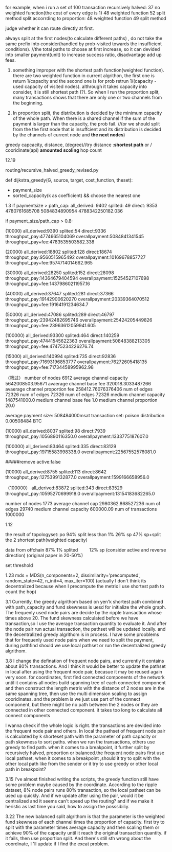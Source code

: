 for example, when i run a set of 100 transaction
recursively halved:
37 no weighted function(the cost of every edge is 1)
48 weighted function
52 split method
split accorrding to proportion:
48 weighted function
49 split method

judge whether it can route directly at first.


always split at the first nodes(to calculate different paths) , do not take the same prefix  into consider(handled by prob-visited towards the insufficient conditions). 
//the total paths to choose at first increase, so it can devided into smaller payment(unit) to increase success ratio, disadvantage add up fees.

1. something improper with the shortest path function(weighted function). there are two weighted function in current algrithon, the first one is return 1/capacity and the second one is for prob retrun 1/(capacity - used capacity of visited nodes). althrough it takes capacity into consider, it is still shortest path (?). So when I run the proportion split, many transactions shows that there are only one or two channels from the beginning.

2. In proportion split, the distribution is decided by the minimum capacity of the whole path. When there is a shared channel if the sum of the payment is larger than the capacity, the prob fail. //(or we should split from the the first node that is insuffcient and its  distribution is decided by the channels of current node and **the next nodes**)


greedy capcacity, distance, (degree)//try
distance :**shortest path** or / cooridinate(api) **amounted scoling** hop count


12.19

routing/recursive_halved_greedy_revised.py

def dijkstra_greedy(G, source, target, cost_function, theset):
+ payment_size 
+ sorted_capacity(k as coefficient) && choose the nearest one

1.3
if paymentsize > path_cap:
all_derived: 9402
splited: 49
direct: 9353
4780761685708
5084834890954
4788342250182.036

if payment_size/path_cap > 0.8:

(10000)
all_derived:9390
splited:54
direct:9336
throughput_pay:4774665104069
overallpayment:5084841341545
throughput_pay+fee:4783535503582.338


(20000)
all_derived:18802
splited:128
direct:18674
throughput_pay:9560515965492
overallpayment:10169678857727
throughput_pay+fee:9574714014662.965

(30000)
all_derived:28250
splited:152
direct:28098
throughput_pay:14364679404594
overallpayment:15254527107698
throughput_pay+fee:14379860211957.16

(40000)
all_derived:37647
splited:281
direct:37366
throughput_pay:19142900620270
overallpayment:20339364070512
throughput_pay+fee:19164191234634.7

(50000)
all_derived:47086
splited:289
direct:46797
throughput_pay:23942482695746
overallpayment:25424205449826
throughput_pay+fee:23963612059941.605

(100000)
all_derived:93300
splited:464
direct:140259
throughput_pay:47441545622363
overallpayment:50848388213305
throughput_pay+fee:47475234226276.74

(15000)
all_derived:140994
splited:735
direct:92836
throughput_pay:71693196853777
overallpayment:76272605418135
throughput_pay+fee:71734458995962.98

（筛过）
number of nodes 6912
average channel capacity 5642008503.95671
avaerage channel base fee 320018.3033487266
avaerage channel proportion fee 258412.76076376406
num of edges 72326
num of edges 72326
num of edges 72326
medium channel capacity 1487541000.0
medium channel base fee 1.0
medium channel proportion 20.0

average payment size: 508484000msat
transaction set: poison distribution
 0.00508484 BTC

(10000)
all_derived:8037
splited:98
direct:7939
throughput_pay:1056890116350.0
overallpayment:1333775187607.0

(100000)
all_derived:83464
splited:335
direct:83129
throughput_pay:19715583998338.0
overallpayment:22567552576081.0

#####remove active:false

(10000)
all_derived:8755
splited:113
direct:8642
throughput_pay:1275399132877.0
overallpayment:1599166658956.0

（100000）
all_derived:83872
splited:343
direct:83529
throughput_pay:10595270699918.0
overallpayment:13154183682265.0

number of nodes 1773
average channel cap 2980362.868527236
num of edges 29740
medium channel capacity 600000.09
num of transactions 1000000

1.12

the result of topologyset:
po
94%
split less than 1%
26% sp
47% sp+split the 2 shortest path(weighted capacity)

data from offchain
87%
1% splited        
12% sp
(consider active and reverse direction)
(original paper in 20-50%)

set threshold

1.23
mds = MDS(n_components=2, dissimilarity='precomputed', random_state=42, n_init=4, max_iter=100)
(actually I don't think its decentralized because when I precompute the metrix I use shortest path to count the hop)

3.1
Currently, the greedy algrithom based on yen'k shortest path combined with path_capacity and fund skewness is uesd for initialize the whole graph. The frequenly used node pairs are decide by the ripple transaction whose times above 20. The fund skewness calculated before we have transaction,so I use the average transaction quantity to evaluate it. And after the node pair run actual transaction, the pathset will be updated locally. and the decentralized greedy algrithom is in process. I have some prooblems that for frequenly used node pairs when we need to split the payment, during pathfind should we use local pathset or run the decentralized greedy algrithom.

3.8
I change the defination of frequent node pairs, and currently it contains about 80% transactions. And I think it would be better to update the pathset in local after using the frequent node pair, becasue it may be reused again very soon. for coordinates, first find connected components of the network until it contains all nodes build spanning tree of each connected component and then construct the length metrix with the distance of 2 nodes are in the same spanning tree, then use the multi dimension scaling to assign cooridinates. and the problem is we just use part of the connect component, but there might be no path between the 2 nodes or they are connected in other connected component. it takes too long to calculate all connect components

I wanna check if the whole logic is right.
the transactions are devided into the frequent node pair and others. In local the pathset of frequent node pair is calculated by k shorteset path with the parameter of path capacity or path skewness to sort paths. when we run the transactions,  others use greedy to find path. when it comes to a breakpoint, it further split by recursively halved, proportion or balanced.the frequent node pairs first use local pathset, when it comes to  a breakpoint ,should it try to split with the other local path like from the sender or it try to use greedy or other local path in breakpoint?

3.15
I've almost finished writing the scripts, the greedy function still have some problem maybe caused by the coordinate. According to the ripple dataset, 8% node pairs runs 80% transaction, so the local pathset can be used up quickly. And if we update after using the pair, would it be centralized and it seems can't speed up the routing? and if we make it heristic as last time you said, how to assign the posssibiliy.

3.22
The new balanced split algrithom is that the parameter is the weighted fund skewness of each channel times the proportion of capacity. first try to split with the parameter times average capacity and then scaling them or achieve 90% of the capacity until it reach the original transaction quantity. if it fails, then use proportion split. And there's still sth wrong about the coordinate, I 'll update if I find the excat problem. 